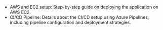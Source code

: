 - AWS and EC2 setup: Step-by-step guide on deploying the application on AWS EC2.
- CI/CD Pipeline: Details about the CI/CD setup using Azure Pipelines, including pipeline configuration and deployment strategies.